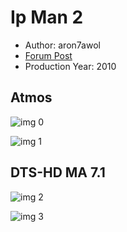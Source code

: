 # Ip Man 2

* Author: aron7awol
* [Forum Post](https://www.avsforum.com/goto/post?id=58479612)
* Production Year: 2010

## Atmos

![img 0](https://i.imgur.com/nuUc8d0.jpg)

![img 1](https://i.imgur.com/9yec0RS.png)

## DTS-HD MA 7.1

![img 2](https://i.imgur.com/Gt6rAq7.jpg)

![img 3](https://i.imgur.com/kqERfHm.png)

